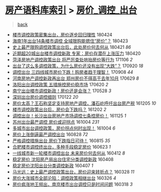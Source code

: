 [房产语料库索引](../../README.md)  > [房价_调控_出台](房价_调控_出台.md)
====
> [back](../README.md)

- [楼市调控政策密集出台，房价逐步回归理性](http://jkwz.applinzi.com/ittc/7095559979174200330.html#%E6%A5%BC%E5%B8%82%E8%B0%83%E6%8E%A7%E6%94%BF%E7%AD%96%E5%AF%86%E9%9B%86%E5%87%BA%E5%8F%B0%EF%BC%8C%E6%88%BF%E4%BB%B7%E9%80%90%E6%AD%A5%E5%9B%9E%E5%BD%92%E7%90%86%E6%80%A7) 180424  
- [海南1年出台14条楼市调控 全域限购能摁住“房价”？](http://jkwz.applinzi.com/ittc/7095129532447327238.html#%E6%B5%B7%E5%8D%971%E5%B9%B4%E5%87%BA%E5%8F%B014%E6%9D%A1%E6%A5%BC%E5%B8%82%E8%B0%83%E6%8E%A7+%E5%85%A8%E5%9F%9F%E9%99%90%E8%B4%AD%E8%83%BD%E6%91%81%E4%BD%8F%E2%80%9C%E6%88%BF%E4%BB%B7%E2%80%9D%EF%BC%9F) 180423  
- [史上最严限购调控政策出台后，此处房价何去何从](http://jkwz.applinzi.com/ittc/7094229434041369610.html#%E5%8F%B2%E4%B8%8A%E6%9C%80%E4%B8%A5%E9%99%90%E8%B4%AD%E8%B0%83%E6%8E%A7%E6%94%BF%E7%AD%96%E5%87%BA%E5%8F%B0%E5%90%8E%EF%BC%8C%E6%AD%A4%E5%A4%84%E6%88%BF%E4%BB%B7%E4%BD%95%E5%8E%BB%E4%BD%95%E4%BB%8E) 180421 *86* 
- [近期超20城出台楼市调控新政 专家：房价存潜在上涨压力](http://jkwz.applinzi.com/ittc/7093994458507117578.html#%E8%BF%91%E6%9C%9F%E8%B6%8520%E5%9F%8E%E5%87%BA%E5%8F%B0%E6%A5%BC%E5%B8%82%E8%B0%83%E6%8E%A7%E6%96%B0%E6%94%BF+%E4%B8%93%E5%AE%B6%EF%BC%9A%E6%88%BF%E4%BB%B7%E5%AD%98%E6%BD%9C%E5%9C%A8%E4%B8%8A%E6%B6%A8%E5%8E%8B%E5%8A%9B) 180420  
- [菏泽房地产调控政策出台 将严厉查处哄抬房价等行为](http://jkwz.applinzi.com/ittc/7032859712608011280.html#%E8%8F%8F%E6%B3%BD%E6%88%BF%E5%9C%B0%E4%BA%A7%E8%B0%83%E6%8E%A7%E6%94%BF%E7%AD%96%E5%87%BA%E5%8F%B0+%E5%B0%86%E4%B8%A5%E5%8E%89%E6%9F%A5%E5%A4%84%E5%93%84%E6%8A%AC%E6%88%BF%E4%BB%B7%E7%AD%89%E8%A1%8C%E4%B8%BA) 171106 *2* 
- [出台了这么多调控政策，为什么房价还没有出现“大跌”？](http://jkwz.applinzi.com/ittc/7015345329166369809.html#%E5%87%BA%E5%8F%B0%E4%BA%86%E8%BF%99%E4%B9%88%E5%A4%9A%E8%B0%83%E6%8E%A7%E6%94%BF%E7%AD%96%EF%BC%8C%E4%B8%BA%E4%BB%80%E4%B9%88%E6%88%BF%E4%BB%B7%E8%BF%98%E6%B2%A1%E6%9C%89%E5%87%BA%E7%8E%B0%E2%80%9C%E5%A4%A7%E8%B7%8C%E2%80%9D%EF%BC%9F) 170920 *18* 
- [调控出台 三四线城市房价下跌！购房者趋于理智！](http://jkwz.applinzi.com/ittc/7010942238388126736.html#%E8%B0%83%E6%8E%A7%E5%87%BA%E5%8F%B0+%E4%B8%89%E5%9B%9B%E7%BA%BF%E5%9F%8E%E5%B8%82%E6%88%BF%E4%BB%B7%E4%B8%8B%E8%B7%8C%EF%BC%81%E8%B4%AD%E6%88%BF%E8%80%85%E8%B6%8B%E4%BA%8E%E7%90%86%E6%99%BA%EF%BC%81) 170908 *44* 
- [河南房地产调控新政再出台 郑州房价不得高于去年10月](http://jkwz.applinzi.com/ittc/6984495177337930756.html#%E6%B2%B3%E5%8D%97%E6%88%BF%E5%9C%B0%E4%BA%A7%E8%B0%83%E6%8E%A7%E6%96%B0%E6%94%BF%E5%86%8D%E5%87%BA%E5%8F%B0+%E9%83%91%E5%B7%9E%E6%88%BF%E4%BB%B7%E4%B8%8D%E5%BE%97%E9%AB%98%E4%BA%8E%E5%8E%BB%E5%B9%B410%E6%9C%88) 170629 *8* 
- [洛阳出台调控政策 五措施控房价稳市场](http://jkwz.applinzi.com/ittc/6981242181502108676.html#%E6%B4%9B%E9%98%B3%E5%87%BA%E5%8F%B0%E8%B0%83%E6%8E%A7%E6%94%BF%E7%AD%96+%E4%BA%94%E6%8E%AA%E6%96%BD%E6%8E%A7%E6%88%BF%E4%BB%B7%E7%A8%B3%E5%B8%82%E5%9C%BA) 170620 *2* 
- [南宁出台楼市调控新政！房价还是会涨？](http://jkwz.applinzi.com/ittc/6972533440019694596.html#%E5%8D%97%E5%AE%81%E5%87%BA%E5%8F%B0%E6%A5%BC%E5%B8%82%E8%B0%83%E6%8E%A7%E6%96%B0%E6%94%BF%EF%BC%81%E6%88%BF%E4%BB%B7%E8%BF%98%E6%98%AF%E4%BC%9A%E6%B6%A8%EF%BC%9F) 170528 *3* 
- [深圳出台房价调控细则](http://jkwz.applinzi.com/ittc/6925969205093729285.html#%E6%B7%B1%E5%9C%B3%E5%87%BA%E5%8F%B0%E6%88%BF%E4%BB%B7%E8%B0%83%E6%8E%A7%E7%BB%86%E5%88%99) 170122 *20* 
- [房价太高？王石称坚定支持房地产调控，潘石屹呼吁出台房产税](http://jkwz.applinzi.com/ittc/6908240502402319365.html#%E6%88%BF%E4%BB%B7%E5%A4%AA%E9%AB%98%EF%BC%9F%E7%8E%8B%E7%9F%B3%E7%A7%B0%E5%9D%9A%E5%AE%9A%E6%94%AF%E6%8C%81%E6%88%BF%E5%9C%B0%E4%BA%A7%E8%B0%83%E6%8E%A7%EF%BC%8C%E6%BD%98%E7%9F%B3%E5%B1%B9%E5%91%BC%E5%90%81%E5%87%BA%E5%8F%B0%E6%88%BF%E4%BA%A7%E7%A8%8E) 161205 *10* 
- [楼市调控政策出台后，房价会下跌吗？](http://jkwz.applinzi.com/ittc/6907031462313722884.html#%E6%A5%BC%E5%B8%82%E8%B0%83%E6%8E%A7%E6%94%BF%E7%AD%96%E5%87%BA%E5%8F%B0%E5%90%8E%EF%BC%8C%E6%88%BF%E4%BB%B7%E4%BC%9A%E4%B8%8B%E8%B7%8C%E5%90%97%EF%BC%9F) 161202 *2* 
- [调控出台！长沙出台房地产市场调控七条控房价！](http://jkwz.applinzi.com/ittc/6904375470644003844.html#%E8%B0%83%E6%8E%A7%E5%87%BA%E5%8F%B0%EF%BC%81%E9%95%BF%E6%B2%99%E5%87%BA%E5%8F%B0%E6%88%BF%E5%9C%B0%E4%BA%A7%E5%B8%82%E5%9C%BA%E8%B0%83%E6%8E%A7%E4%B8%83%E6%9D%A1%E6%8E%A7%E6%88%BF%E4%BB%B7%EF%BC%81) 161125 *1* 
- [苏州出台最严调控 房价或迎拐点](http://jkwz.applinzi.com/ittc/6885105429742355461.html#%E8%8B%8F%E5%B7%9E%E5%87%BA%E5%8F%B0%E6%9C%80%E4%B8%A5%E8%B0%83%E6%8E%A7+%E6%88%BF%E4%BB%B7%E6%88%96%E8%BF%8E%E6%8B%90%E7%82%B9) 161004 *231* 
- [多城市出台调控政策，房价拐点何时出现！](http://jkwz.applinzi.com/ittc/6885091180802475013.html#%E5%A4%9A%E5%9F%8E%E5%B8%82%E5%87%BA%E5%8F%B0%E8%B0%83%E6%8E%A7%E6%94%BF%E7%AD%96%EF%BC%8C%E6%88%BF%E4%BB%B7%E6%8B%90%E7%82%B9%E4%BD%95%E6%97%B6%E5%87%BA%E7%8E%B0%EF%BC%81) 161004 *6* 
- [房价上涨倒逼最严调控出台](http://jkwz.applinzi.com/ittc/6871399058748474373.html#%E6%88%BF%E4%BB%B7%E4%B8%8A%E6%B6%A8%E5%80%92%E9%80%BC%E6%9C%80%E4%B8%A5%E8%B0%83%E6%8E%A7%E5%87%BA%E5%8F%B0) 160828 *72* 
- [严格调控措施出台 房价下跌指日可待！](http://jkwz.applinzi.com/ittc/6866626847160402949.html#%E4%B8%A5%E6%A0%BC%E8%B0%83%E6%8E%A7%E6%8E%AA%E6%96%BD%E5%87%BA%E5%8F%B0+%E6%88%BF%E4%BB%B7%E4%B8%8B%E8%B7%8C%E6%8C%87%E6%97%A5%E5%8F%AF%E5%BE%85%EF%BC%81) 160815 *35* 
- [合肥楼市调控终出台，多种手段稳定房价](http://jkwz.applinzi.com/ittc/6846928792689574916.html#%E5%90%88%E8%82%A5%E6%A5%BC%E5%B8%82%E8%B0%83%E6%8E%A7%E7%BB%88%E5%87%BA%E5%8F%B0%EF%BC%8C%E5%A4%9A%E7%A7%8D%E6%89%8B%E6%AE%B5%E7%A8%B3%E5%AE%9A%E6%88%BF%E4%BB%B7) 160623 *1* 
- [一线城市新一轮楼市调控出台 未来房价何去何从](http://jkwz.applinzi.com/ittc/6820154467722724356.html#%E4%B8%80%E7%BA%BF%E5%9F%8E%E5%B8%82%E6%96%B0%E4%B8%80%E8%BD%AE%E6%A5%BC%E5%B8%82%E8%B0%83%E6%8E%A7%E5%87%BA%E5%8F%B0+%E6%9C%AA%E6%9D%A5%E6%88%BF%E4%BB%B7%E4%BD%95%E5%8E%BB%E4%BD%95%E4%BB%8E) 160412 *8* 
- [稳定房价 沈阳房产局出台住宅分类调控新政](http://jkwz.applinzi.com/ittc/6818763183762179076.html#%E7%A8%B3%E5%AE%9A%E6%88%BF%E4%BB%B7+%E6%B2%88%E9%98%B3%E6%88%BF%E4%BA%A7%E5%B1%80%E5%87%BA%E5%8F%B0%E4%BD%8F%E5%AE%85%E5%88%86%E7%B1%BB%E8%B0%83%E6%8E%A7%E6%96%B0%E6%94%BF) 160408  
- [稳定房价沈阳出台分类调控新政](http://jkwz.applinzi.com/ittc/6818276219032175620.html#%E7%A8%B3%E5%AE%9A%E6%88%BF%E4%BB%B7%E6%B2%88%E9%98%B3%E5%87%BA%E5%8F%B0%E5%88%86%E7%B1%BB%E8%B0%83%E6%8E%A7%E6%96%B0%E6%94%BF) 160407 *1* 
- [马光远：史上最严调控政策出台，房价迎来转折点？](http://jkwz.applinzi.com/ittc/6814526015015486468.html#%E9%A9%AC%E5%85%89%E8%BF%9C%EF%BC%9A%E5%8F%B2%E4%B8%8A%E6%9C%80%E4%B8%A5%E8%B0%83%E6%8E%A7%E6%94%BF%E7%AD%96%E5%87%BA%E5%8F%B0%EF%BC%8C%E6%88%BF%E4%BB%B7%E8%BF%8E%E6%9D%A5%E8%BD%AC%E6%8A%98%E7%82%B9%EF%BC%9F) 160328 *11* 
- [房价大涨城市全部沦陷：调控政策相继出台](http://jkwz.applinzi.com/ittc/6813900009552479236.html#%E6%88%BF%E4%BB%B7%E5%A4%A7%E6%B6%A8%E5%9F%8E%E5%B8%82%E5%85%A8%E9%83%A8%E6%B2%A6%E9%99%B7%EF%BC%9A%E8%B0%83%E6%8E%A7%E6%94%BF%E7%AD%96%E7%9B%B8%E7%BB%A7%E5%87%BA%E5%8F%B0) 160326 *4* 
- [房价疯涨地王频出，南京楼市出台调控只是时间问题](http://jkwz.applinzi.com/ittc/6810994672277128197.html#%E6%88%BF%E4%BB%B7%E7%96%AF%E6%B6%A8%E5%9C%B0%E7%8E%8B%E9%A2%91%E5%87%BA%EF%BC%8C%E5%8D%97%E4%BA%AC%E6%A5%BC%E5%B8%82%E5%87%BA%E5%8F%B0%E8%B0%83%E6%8E%A7%E5%8F%AA%E6%98%AF%E6%97%B6%E9%97%B4%E9%97%AE%E9%A2%98) 160318 *3* 
